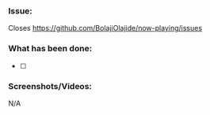 ### Issue:

Closes https://github.com/BolajiOlajide/now-playing/issues

### What has been done:

- [ ]

### Screenshots/Videos:

N/A
